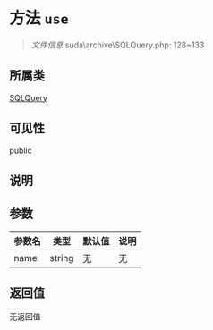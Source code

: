 # 方法 `use`

> *文件信息* suda\archive\SQLQuery.php: 128~133

## 所属类 

[SQLQuery](../SQLQuery.md)

## 可见性

 public 

## 说明



## 参数


| 参数名 | 类型 | 默认值 | 说明 |
|--------|-----|-------|-------|
| name |  string | 无 | 无 |



## 返回值

无返回值

